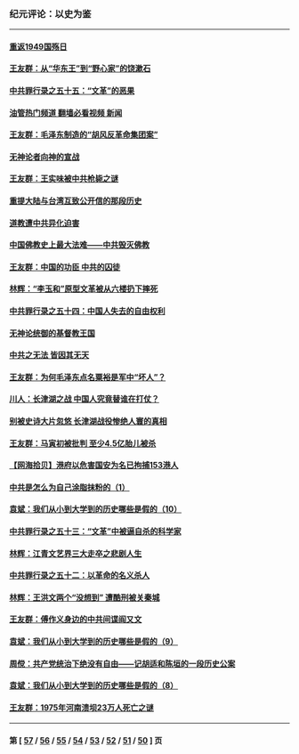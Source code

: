 ### 纪元评论：以史为鉴
---
#### [重返1949国殇日](../../pages/nsc1028/n13346372.md?11040330) 
#### [王友群：从“华东王”到“野心家”的饶漱石](../../pages/nsc1028/n13346037.md?11040330) 
#### [中共罪行录之五十五：“文革”的恶果](../../pages/nsc1028/n13324062.md?11040330) 
#### [油管热门频道 翻墙必看视频 新闻](ok?11040330)
#### [王友群：毛泽东制造的“胡风反革命集团案”](../../pages/nsc1028/n13324909.md?11040330) 
#### [无神论者向神的宣战](../../pages/nsc1028/n13281535.md?11040330) 
#### [王友群：王实味被中共枪毙之谜](../../pages/nsc1028/n13307502.md?11040330) 
#### [重提大陆与台湾互致公开信的那段历史](../../pages/nsc1028/n13305095.md?11040330) 
#### [道教遭中共异化迫害](../../pages/nsc1028/n13281463.md?11040330) 
#### [中国佛教史上最大法难——中共毁灭佛教](../../pages/nsc1028/n13281397.md?11040330) 
#### [王友群：中国的功臣 中共的囚徒](../../pages/nsc1028/n13291790.md?11040330) 
#### [林辉：“李玉和”原型文革被从六楼扔下摔死](../../pages/nsc1028/n13291564.md?11040330) 
#### [中共罪行录之五十四：中国人失去的自由权利](../../pages/nsc1028/n13290123.md?11040330) 
#### [无神论统御的基督教王国](../../pages/nsc1028/n13281280.md?11040330) 
#### [中共之无法 皆因其无天](../../pages/nsc1028/n13281088.md?11040330) 
#### [王友群：为何毛泽东点名粟裕是军中“坏人”？](../../pages/nsc1028/n13279118.md?11040330) 
#### [川人：长津湖之战 中国人究竟替谁在打仗？](../../pages/nsc1028/n13279096.md?11040330) 
#### [别被史诗大片忽悠 长津湖战役惨绝人寰的真相](../../pages/nsc1028/n13279023.md?11040330) 
#### [王友群：马寅初被批判 至少4.5亿胎儿被杀](../../pages/nsc1028/n13260313.md?11040330) 
#### [【网海拾贝】港府以危害国安为名已拘捕153港人](../../pages/nsc1028/n13257369.md?11040330) 
#### [中共是怎么为自己涂脂抹粉的（1）](../../pages/nsc1028/n13257311.md?11040330) 
#### [袁斌：我们从小到大学到的历史哪些是假的（10）](../../pages/nsc1028/n13252177.md?11040330) 
#### [中共罪行录之五十三：“文革”中被逼自杀的科学家](../../pages/nsc1028/n13249512.md?11040330) 
#### [林辉：江青文艺界三大走卒之悲剧人生](../../pages/nsc1028/n13248164.md?11040330) 
#### [中共罪行录之五十二：以革命的名义杀人](../../pages/nsc1028/n13247326.md?11040330) 
#### [林辉：王洪文两个“没想到” 遭酷刑被关秦城](../../pages/nsc1028/n13244136.md?11040330) 
#### [王友群：傅作义身边的中共间谍阎又文](../../pages/nsc1028/n13244038.md?11040330) 
#### [袁斌：我们从小到大学到的历史哪些是假的（9）](../../pages/nsc1028/n13243175.md?11040330) 
#### [周傥：共产党统治下绝没有自由——记胡适和陈垣的一段历史公案](../../pages/nsc1028/n13238349.md?11040330) 
#### [袁斌：我们从小到大学到的历史哪些是假的（8）](../../pages/nsc1028/n13238181.md?11040330) 
#### [王友群：1975年河南溃坝23万人死亡之谜](../../pages/nsc1028/n13231576.md?11040330) 

---
#### 第 [ [57](./57.md?11040330) / [56](./56.md?11040330) / [55](./55.md?11040330) / [54](./54.md?11040330) / [53](./53.md?11040330) / [52](./52.md?11040330) / [51](./51.md?11040330) / [50](./50.md?11040330) ] 页
